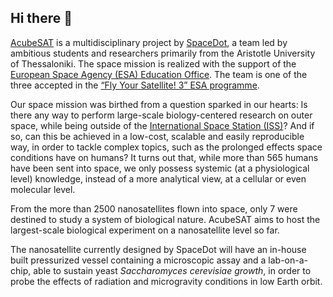 ## Hi there 👋

[AcubeSAT](https://acubesat.spacedot.gr/) is a multidisciplinary project by [SpaceDot](https://spacedot.gr/), a team led by ambitious students and researchers primarily from the Aristotle University of Thessaloniki.
The space mission is realized with the support of the [European Space Agency (ESA) Education Office](https://www.esa.int/Education).
The team is one of the three accepted in the [“Fly Your Satellite! 3” ESA programme](https://www.esa.int/Education/CubeSats_-_Fly_Your_Satellite/AcubeSAT_successfully_passes_Critical_Design_Review).

Our space mission was birthed from a question sparked in our hearts:
Is there any way to perform large-scale biology-centered research on outer space, while being outside of the [International Space Station (ISS)](https://www.wikiwand.com/en/International_Space_Station)?
And if so, can this be achieved in a low-cost, scalable and easily reproducible way, in order to tackle complex topics, such as the prolonged effects space conditions have on humans?
It turns out that, while more than 565 humans have been sent into space, we only possess systemic (at a physiological level) knowledge, instead of a more analytical view, at a cellular or even molecular level.

From the more than 2500 nanosatellites flown into space, only 7 were destined to study a system of biological nature.
AcubeSAT aims to host the largest-scale biological experiment on a nanosatellite level so far.

The nanosatellite currently designed by SpaceDot will have an in-house built pressurized vessel containing a microscopic assay and a lab-on-a-chip, able to sustain yeast _Saccharomyces cerevisiae growth_, in order to probe the effects of radiation and microgravity conditions in low Earth orbit.
